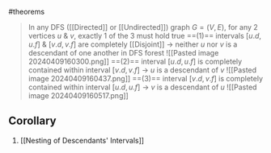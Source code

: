 #theorems 

>In any DFS ([[Directed]] or [[Undirected]]) graph $G = (V,E)$, for any 2 vertices $u$ & $v$, exactly 1 of the 3 must hold true
>	==(1)== intervals $[u.d, u.f]$ & $[v.d,v.f]$ are completely [[Disjoint]] $\rightarrow$ neither $u$ nor $v$ is a descendant of one another in DFS forest 
>		![[Pasted image 20240409160300.png]]
>	==(2)== interval $[u.d, u.f]$ is completely contained within interval $[v.d,v.f]$ $\rightarrow$ $u$ is a descendant of $v$ 
>		![[Pasted image 20240409160437.png]]
>	==(3)== interval $[v.d,v.f]$ is completely contained within interval $[u.d, u.f]$ $\rightarrow$ $v$ is a descendant of $u$ 
>		![[Pasted image 20240409160517.png]]

## Corollary
1) [[Nesting of Descendants' Intervals]] 
